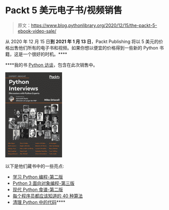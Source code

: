 # Packt 5 美元电子书/视频销售

> 原文：<https://www.blog.pythonlibrary.org/2020/12/15/the-packt-5-ebook-video-sale/>

从 2020 年 12 月 15 日**到 2021 年 1 月 13 日**，Packt Publishing 将以 5 美元的价格出售他们所有的电子书和视频。如果你想以便宜的价格得到一些新的 Python 书籍，这是一个很好的时机。****

 ****我的书 [Python 访谈](https://www.packtpub.com/product/python-interviews/9781788399081)，包含在此次销售中。

[![](img/6ab9c081474a85503a14fa58fa3d45c2.png)](https://www.packtpub.com/product/python-interviews/9781788399081)

以下是他们藏书中的一些亮点:

*   [学习 Python 编程-第二版](https://www.packtpub.com/free-ebook/learn-python-programming-second-edition/9781788996662 "https://www.packtpub.com/free-ebook/learn-python-programming-second-edition/9781788996662")
*   [Python 3 面向对象编程-第三版](https://www.packtpub.com/product/python-3-object-oriented-programming-third-edition/9781789615852 "https://www.packtpub.com/product/python-3-object-oriented-programming-third-edition/9781789615852")
*   [现代 Python 食谱-第二版](https://www.packtpub.com/product/modern-python-cookbook-second-edition/9781800207455 "https://www.packtpub.com/product/modern-python-cookbook-second-edition/9781800207455")
*   [每个程序员都应该知道的 40 种算法](https://www.packtpub.com/product/40-algorithms-every-programmer-should-know/9781789801217 "https://www.packtpub.com/product/40-algorithms-every-programmer-should-know/9781789801217")
*   [清理 Python 中的代码](https://www.packtpub.com/product/clean-code-in-python/9781788835831 "https://www.packtpub.com/product/clean-code-in-python/9781788835831")****